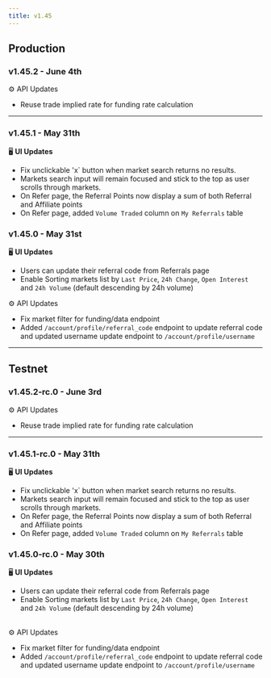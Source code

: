 ```yaml
---
title: v1.45
---
```


## Production

### v1.45.2 - June 4th

⚙️ API Updates

* Reuse trade implied rate for funding rate calculation

***

### v1.45.1 - May 31th

🖥️  **UI Updates**

* Fix unclickable 'x\` button when market search returns no results.
* Markets search input will remain focused and stick to the top as user scrolls through markets.
* On Refer page, the Referral Points now display a sum of both Referral and Affiliate points
* On Refer page, added `Volume Traded` column on `My Referrals` table

### v1.45.0 - May 31st

🖥️  **UI Updates**

* Users can update their referral code from Referrals page
* Enable Sorting markets list by `Last Price`, `24h Change`, `Open Interest` and `24h Volume` (default descending by 24h volume)

⚙️ API Updates

* Fix market filter for funding/data endpoint
* Added `/account/profile/referral_code` endpoint to update referral code and updated username update endpoint to `/account/profile/username`

***

## Testnet

### v1.45.2-rc.0 - June 3rd

⚙️ API Updates

* Reuse trade implied rate for funding rate calculation

***

### v1.45.1-rc.0 - May 31th

🖥️  **UI Updates**

* Fix unclickable 'x\` button when market search returns no results.
* Markets search input will remain focused and stick to the top as user scrolls through markets.
* On Refer page, the Referral Points now display a sum of both Referral and Affiliate points
* On Refer page, added `Volume Traded` column on `My Referrals` table

### v1.45.0-rc.0 - May 30th

🖥️  **UI Updates**

* Users can update their referral code from Referrals page
* Enable Sorting markets list by `Last Price`, `24h Change`, `Open Interest` and `24h Volume` (default descending by 24h volume)

\
⚙️ API Updates

* Fix market filter for funding/data endpoint
* Added `/account/profile/referral_code` endpoint to update referral code and updated username update endpoint to `/account/profile/username`

